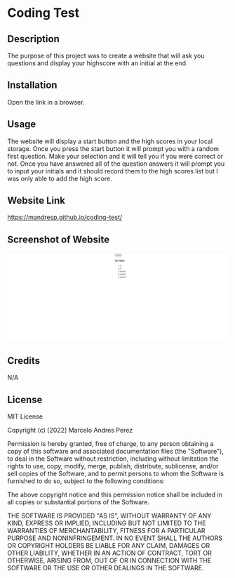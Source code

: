 # Coding Test

## Description

The purpose of this project was to create a website that will ask you questions and display your highscore with an initial at the end.

## Installation

Open the link in a browser.

## Usage

The website will display a start button and the high scores in your local storage. Once you press the start button it will prompt you with a random first question. Make your selection and it will tell you if you were correct or not. Once you have answered all of the question answers it will prompt you to input your initials and it should record them to the high scores list but I was only able to add the high score.

## Website Link

https://mandresp.github.io/coding-test/

## Screenshot of Website

![Website Screenshot](./Assets/Fullscreen%20Screenshot.png)

## Credits

N/A

## License

MIT License

Copyright (c) [2022] Marcelo Andres Perez

Permission is hereby granted, free of charge, to any person obtaining a copy
of this software and associated documentation files (the "Software"), to deal
in the Software without restriction, including without limitation the rights
to use, copy, modify, merge, publish, distribute, sublicense, and/or sell
copies of the Software, and to permit persons to whom the Software is
furnished to do so, subject to the following conditions:

The above copyright notice and this permission notice shall be included in all
copies or substantial portions of the Software.

THE SOFTWARE IS PROVIDED "AS IS", WITHOUT WARRANTY OF ANY KIND, EXPRESS OR
IMPLIED, INCLUDING BUT NOT LIMITED TO THE WARRANTIES OF MERCHANTABILITY,
FITNESS FOR A PARTICULAR PURPOSE AND NONINFRINGEMENT. IN NO EVENT SHALL THE
AUTHORS OR COPYRIGHT HOLDERS BE LIABLE FOR ANY CLAIM, DAMAGES OR OTHER
LIABILITY, WHETHER IN AN ACTION OF CONTRACT, TORT OR OTHERWISE, ARISING FROM,
OUT OF OR IN CONNECTION WITH THE SOFTWARE OR THE USE OR OTHER DEALINGS IN THE
SOFTWARE.

